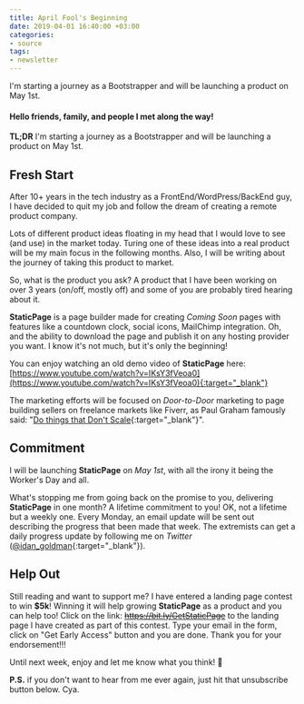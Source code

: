 ```yaml
---
title: April Fool's Beginning
date: 2019-04-01 16:40:00 +03:00
categories:
- source
tags:
- newsletter
---
```


I'm starting a journey as a Bootstrapper and will be launching a product on May 1st.

<!-- more -->

#### Hello friends, family, and people I met along the way!

**TL;DR** I'm starting a journey as a Bootstrapper and will be launching a product on May 1st.

## Fresh Start
After 10+ years in the tech industry as a FrontEnd/WordPress/BackEnd guy, I have decided to quit my job and follow the dream of creating a remote product company.

Lots of different product ideas floating in my head that I would love to see (and use) in the market today. Turing one of these ideas into a real product will be my main focus in the following months. Also, I will be writing about the journey of taking this product to market.

So, what is the product you ask? A product that I have been working on over 3 years (on/off, mostly off) and some of you are probably tired hearing about it.

**StaticPage** is a page builder made for creating *Coming Soon* pages with features like a countdown clock, social icons, MailChimp integration. Oh, and the ability to download the page and publish it on any hosting provider you want. I know it's not much, but it's only the beginning!

You can enjoy watching an old demo video of **StaticPage** here:\
[https://www.youtube.com/watch?v=IKsY3fVeoa0](https://www.youtube.com/watch?v=IKsY3fVeoa0){:target="_blank"}

The marketing efforts will be focused on *Door-to-Door* marketing to page building sellers on freelance markets like Fiverr, as Paul Graham famously said: "[Do things that Don't Scale](http://paulgraham.com/ds.html){:target="_blank"}".


## Commitment
I will be launching **StaticPage** on *May 1st*, with all the irony it being the Worker's Day and all.

What's stopping me from going back on the promise to you, delivering **StaticPage** in one month? A lifetime commitment to you! OK, not a lifetime but a weekly one. Every Monday, an email update will be sent out describing the progress that been made that week. The extremists can get a daily progress update by following me on *Twitter* ([@idan_goldman](https://twitter.com/idan_goldman){:target="_blank"}).

## Help Out
Still reading and want to support me? I have entered a landing page contest to win **$5k**! Winning it will help growing **StaticPage** as a product and you can help too! Click on the link: ~~https://bit.ly/GetStaticPage~~ to the landing page I have created as part of this contest. Type your email in the form, click on "Get Early Access" button and you are done. Thank you for your endorsement!!!

Until next week, enjoy and let me know what you think! 🙌

**P.S.** if you don't want to hear from me ever again, just hit that unsubscribe button below. Cya.
